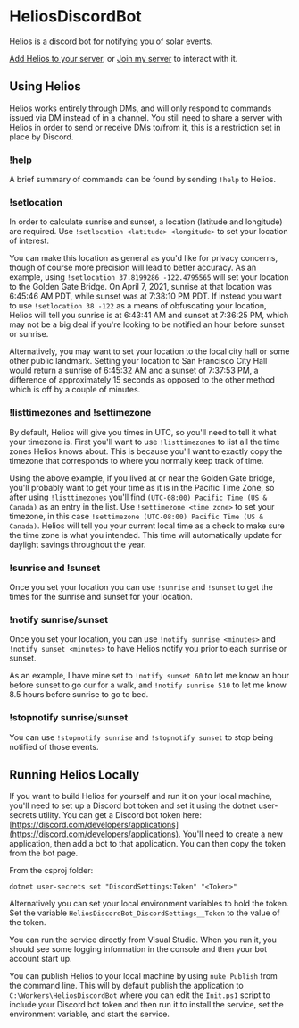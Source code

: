 # HeliosDiscordBot

Helios is a discord bot for notifying you of solar events.

[Add Helios to your server](https://discord.com/api/oauth2/authorize?client_id=827744716132974594&permissions=0&scope=bot), or [Join my server](https://discord.gg/t4kjy4sPUg) to interact with it.

## Using Helios

Helios works entirely through DMs, and will only respond to commands issued via DM instead of in a channel. You still need to share a server with Helios in order to send or receive DMs to/from it, this is a restriction set in place by Discord.

### !help

A brief summary of commands can be found by sending `!help` to Helios.

### !setlocation

In order to calculate sunrise and sunset, a location (latitude and longitude) are required. Use `!setlocation <latitude> <longitude>` to set your location of interest.

You can make this location as general as you'd like for privacy concerns, though of course more precision will lead to better accuracy. As an example, using `!setlocation 37.8199286 -122.4795565` will set your location to the Golden Gate Bridge. On April 7, 2021, sunrise at that location was 6:45:46 AM PDT, while sunset was at 7:38:10 PM PDT. If instead you want to use `!setlocation 38 -122` as a means of obfuscating your location, Helios will tell you sunrise is at 6:43:41 AM and sunset at 7:36:25 PM, which may not be a big deal if you're looking to be notified an hour before sunset or sunrise.

Alternatively, you may want to set your location to the local city hall or some other public landmark. Setting your location to San Francisco City Hall would return a sunrise of 6:45:32 AM and a sunset of 7:37:53 PM, a difference of approximately 15 seconds as opposed to the other method which is off by a couple of minutes.

### !listtimezones and !settimezone

By default, Helios will give you times in UTC, so you'll need to tell it what your timezone is. First you'll want to use `!listtimezones` to list all the time zones Helios knows about. This is because you'll want to exactly copy the timezone that corresponds to where you normally keep track of time. 

Using the above example, if you lived at or near the Golden Gate bridge, you'll probably want to get your time as it is in the Pacific Time Zone, so after using `!listtimezones` you'll find `(UTC-08:00) Pacific Time (US & Canada)` as an entry in the list. Use `!settimezone <time zone>` to set your timezone, in this case `!settimezone (UTC-08:00) Pacific Time (US & Canada)`. Helios will tell you your current local time as a check to make sure the time zone is what you intended. This time will automatically update for daylight savings throughout the year.

### !sunrise and !sunset

Once you set your location you can use `!sunrise` and `!sunset` to get the times for the sunrise and sunset for your location.

### !notify sunrise/sunset

Once you set your location, you can use `!notify sunrise <minutes>` and `!notify sunset <minutes>` to have Helios notify you prior to each sunrise or sunset.

As an example, I have mine set to `!notify sunset 60` to let me know an hour before sunset to go our for a walk, and `!notify sunrise 510` to let me know 8.5 hours before sunrise to go to bed. 

### !stopnotify sunrise/sunset

You can use `!stopnotify sunrise` and `!stopnotify sunset` to stop being notified of those events.

## Running Helios Locally

If you want to build Helios for yourself and run it on your local machine, you'll need to set up a Discord bot token and set it using the dotnet user-secrets utility. You can get a Discord bot token here: [https://discord.com/developers/applications](https://discord.com/developers/applications). You'll need to create a new application, then add a bot to that application. You can then copy the token from the bot page.

From the csproj folder:

`dotnet user-secrets set "DiscordSettings:Token" "<Token>"`

Alternatively you can set your local environment variables to hold the token. Set the variable `HeliosDiscordBot_DiscordSettings__Token` to the value of the token.

You can run the service directly from Visual Studio. When you run it, you should see some logging information in the console and then your bot account start up.

You can publish Helios to your local machine by using `nuke Publish` from the command line. This will by default publish the application to `C:\Workers\HeliosDiscordBot` where you can edit the `Init.ps1` script to include your Discord bot token and then run it to install the service, set the environment variable, and start the service.
